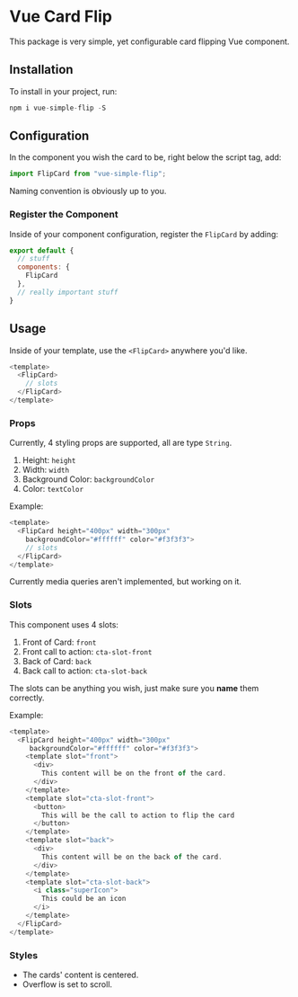 # Vue Card Flip

This package is very simple, yet configurable card flipping Vue component.

## Installation

To install in your project, run:

```js
npm i vue-simple-flip -S
```

## Configuration

In the component you wish the card to be, right below the script tag, add:

```js
import FlipCard from "vue-simple-flip";
```

Naming convention is obviously up to you.

### Register the Component

Inside of your component configuration, register the `FlipCard` by adding:

```js
export default {
  // stuff
  components: {
    FlipCard
  },
  // really important stuff
}
```

## Usage

Inside of your template, use the `<FlipCard>` anywhere you'd like.

```js
<template>
  <FlipCard>
    // slots
  </FlipCard>
</template>
```

### Props

Currently, 4 styling props are supported, all are type `String`.

1. Height: `height`
2. Width: `width`
3. Background Color: `backgroundColor`
4. Color: `textColor`

Example:

```js
<template>
  <FlipCard height="400px" width="300px"
    backgroundColor="#ffffff" color="#f3f3f3">
    // slots
  </FlipCard>
</template>
```

Currently media queries aren't implemented, but working on it.

### Slots

This component uses 4 slots:

1. Front of Card: `front`
2. Front call to action: `cta-slot-front`
3. Back of Card: `back`
4. Back call to action: `cta-slot-back`

The slots can be anything you wish, just make sure you **name** them correctly.

Example:

```js
<template>
  <FlipCard height="400px" width="300px"
     backgroundColor="#ffffff" color="#f3f3f3">
    <template slot="front">
      <div>
        This content will be on the front of the card.
      </div>
    </template>
    <template slot="cta-slot-front">
      <button>
        This will be the call to action to flip the card
      </button>
    </template>
    <template slot="back">
      <div>
        This content will be on the back of the card.
      </div>
    </template>
    <template slot="cta-slot-back">
      <i class="superIcon">
        This could be an icon
      </i>
    </template>
  </FlipCard>
</template>
```

### Styles

- The cards' content is centered.
- Overflow is set to scroll.
